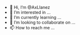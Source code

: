 - 👋 Hi, I’m @AxLlanez
- 👀 I’m interested in ...
- 🌱 I’m currently learning ...
- 💞️ I’m looking to collaborate on ...
- 📫 How to reach me ...

<!---
AxLlanez/AxLlanez is a ✨ special ✨ repository because its `README.md` (this file) appears on your GitHub profile.
You can click the Preview link to take a look at your changes.
--->
